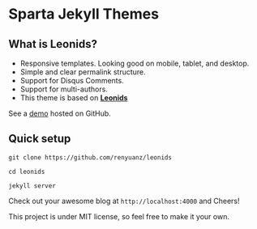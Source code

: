 # Sparta Jekyll Themes

## What is Leonids?

* Responsive templates. Looking good on mobile, tablet, and desktop.
* Simple and clear permalink structure.
* Support for Disqus Comments.
* Support for multi-authors.
* This theme is based on **[Leonids](http://renyuanz.github.io/leonids)** 

See a [demo](http://vasthav.github.io/) hosted on GitHub.

## Quick setup

`git clone https://github.com/renyuanz/leonids`

`cd leonids`

`jekyll server`

Check out your awesome blog at `http://localhost:4000` and Cheers!

This project is under MIT license, so feel free to make it your own.
